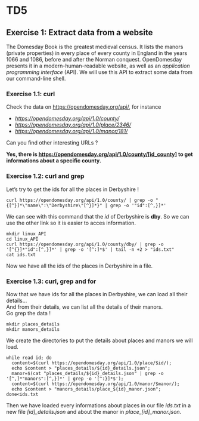 
# TD5
## Exercise 1: Extract data from a website
The Domesday Book is the greatest medieval census. It lists the manors (private properties) in every place of every county in England in the years 1066 and 1086, before and after the Norman conquest. OpenDomesday presents it in a modern-human-readable website, as well as an *application programming interface* (API). We will use this API to extract some data from our command-line shell.

### Exercise 1.1: curl

Check the data on https://opendomesday.org/api/, for instance
- *https://opendomesday.org/api/1.0/county/*
- *https://opendomesday.org/api/1.0/place/2346/*
- *https://opendomesday.org/api/1.0/manor/181/*

Can you find other interesting URLs ?

**Yes, there is https://opendomesday.org/api/1.0/county/[id_county] to get informations about a specific county.**

### Exercise 1.2: curl and grep
Let’s try to get the ids for all the places in Derbyshire !
```
curl https://opendomesday.org/api/1.0/county/ | grep -o "{[^}]*\"name\":\"Derbyshire\"[^}]*}" | grep -o '"id":[^,}]*'
```
We can see with this command that the *id* of Derbyshire is **dby**. So we can use the other link so it is easier to acces information.
```
mkdir linux_API
cd linux_API
curl https://opendomesday.org/api/1.0/county/dby/ | grep -o '[^{}]*"id":[^,}]*' | grep -o '[^:]*$' | tail -n +2 > "ids.txt"
cat ids.txt
```
Now we have all the ids of the places in Derbyshire in a file.

### Exercise 1.3: curl, grep and for
Now that we have ids for all the places in Derbyshire, we can load all their details...<br>
And from their details, we can list all the details of their manors.<br>
Go grep the data !
```
mkdir places_details
mkdir manors_details
```
We create the directories to put the details about places and manors we will load.
```
while read id; do 
  content=$(curl https://opendomesday.org/api/1.0/place/$id/);
  echo $content > "places_details/${id}_details.json";
  manor=$(cat "places_details/${id}_details.json" | grep -o '[^,]*"manors":[^,}]*' | grep -o '[^:}]*$');
  content=$(curl https://opendomesday.org/api/1.0/manor/$manor/);
  echo $content > "manors_details/place_${id}_manor.json";
done<ids.txt
```
Then we have loaded every informations about places in our file *ids.txt* in a new file *[id]_details.json* and about the manor in *place_[id]_manor.json*.

